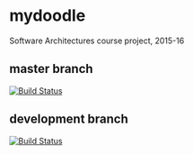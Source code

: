 mydoodle
========

Software Architectures course project, 2015-16

master branch
-------------
[![Build Status](https://travis-ci.org/UdL-EPS-SoftArch/softarch-1516.svg?branch=master)](https://travis-ci.org/UdL-EPS-SoftArch/softarch-1516/branches)

development branch
------------------
[![Build Status](https://travis-ci.org/UdL-EPS-SoftArch/softarch-1516.svg?branch=development)](https://travis-ci.org/UdL-EPS-SoftArch/softarch-1516/branches)
